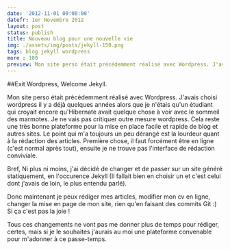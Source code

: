 ```yaml
---
date: '2012-11-01 09:00:00'
datefr: 1er Novembre 2012
layout: post
status: publish
title: Nouveau blog pour une nouvelle vie
img: ./assets/img/posts/jekyll-150.png
tags: blog jekyll wordpress
more : 100
preview: Mon site perso était précédemment réalisé avec Wordpress. J'avais choisi wordpress il y a déjà quelques années alors que je n'étais qu'un étudiant qui croyait encore qu'Hibernate avait quelque chose à voir avec le sommeil des marmotes. Je ne vais pas critiquer outre mesure wordpress. Cela reste une très bonne plateforme pour 
---
```


##Exit Wordpress, Welcome Jekyll. 

Mon site perso était précédemment réalisé avec Wordpress. J'avais choisi wordpress il y a déjà quelques années alors que je n'étais qu'un étudiant qui croyait encore qu'Hibernate avait quelque chose à voir avec le sommeil des marmotes. Je ne vais pas critiquer outre mesure wordpress. Cela reste une très bonne plateforme pour la mise en place facile et rapide de blog et autres sites. Le point qui m'a toujours un peu dérangé est la lourdeur quant à la rédaction des articles. Première chose, il faut forcément être en ligne (c'est normal après tout), ensuite je ne trouve pas l'interface de rédaction conviviale.

Bref, Ni plus ni moins, j'ai décidé de changer et de passer sur un site généré statiquement, en l'occurence Jekyll (Il fallait bien en choisir un et c'est celui dont j'avais de loin, le plus entendu parlé).

Donc maintenant je peux rédiger mes articles, modifier mon cv en ligne, changer la mise en page de mon site, rien qu'en faisant des commits Git :) Si ça c'est pas la joie !

Tous ces changements ne vont pas me donner plus de temps pour rédiger, certes, mais si je le souhaites j'aurais au moi une plateforme convenable pour m'adonner à ce passe-temps.